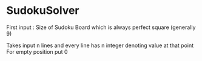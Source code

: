 # SudokuSolver
First input : Size of Sudoku Board which is always perfect square (generally 9)


Takes input n lines and every line has n integer denoting value at that point
For empty position put 0
